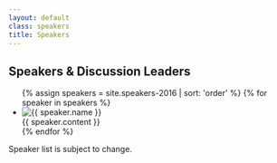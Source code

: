 ```yaml
---
layout: default
class: speakers
title: Speakers
---
```


<h2>Speakers & Discussion Leaders</h2>

  <ul class="speakers-list">
    {% assign speakers = site.speakers-2016 | sort: 'order' %}
    {% for speaker in speakers %}
    <li class="speaker">
      <img class="speaker-img" src="{{ speaker.image | relative_url }}" alt="{{ speaker.name }}">
      <div class="speaker-bio">{{ speaker.content }}</div>
    </li>
    {% endfor %}
  </ul>

<p class="collections-tag">Speaker list is subject to change.</p>
